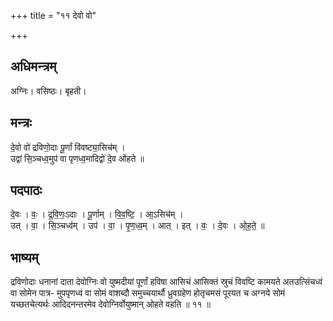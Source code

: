 +++
title = "११ देवो वो"

+++
## अधिमन्त्रम्
अग्निः। वसिष्ठः। बृहती।

## मन्त्रः
दे॒वो वो॑ द्रविणो॒दाः पू॒र्णां वि॑वष्ट्या॒सिच॑म् ।  
उद्वा॑ सि॒ञ्चध्व॒मुप॑ वा पृणध्व॒मादिद्वो॑ दे॒व ओ॑हते ॥

## पदपाठः
दे॒वः । वः॒ । द्र॒वि॒णः॒ऽदाः । पू॒र्णाम् । वि॒व॒ष्टि॒ । आ॒ऽसिच॑म् ।  
उत् । वा॒ । सि॒ञ्चध्व॑म् । उप॑ । वा॒ । पृ॒ण॒ध्व॒म् । आत् । इत् । वः॒ । दे॒वः । ओ॒ह॒ते॒ ॥

## भाष्यम्
द्रविणोदाः धनानां दाता देवोग्निः वो युष्मदीयां पूर्णां हविषा आसिचं आसिक्तं स्रुचं विवष्टि कामयते अतउत्सिंचध्वं वा सोमेन पात्र- मुपपृणध्वं वा सोमं वाशब्दौ समुच्चयार्थौ ध्रुवग्रहेण होतृचमसं पूरयत च अग्नये सोमं यच्छतचेत्यर्थः आदिदनन्तरमेव देवोग्निर्वोयुष्मान् ओहते वहति ॥ ११ ॥